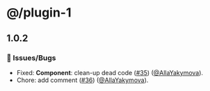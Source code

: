 # @/plugin-1

## 1.0.2

### 🐛 Issues/Bugs

- Fixed: **Component**: clean-up dead code ([#35](https://github.com/AllaYakymova/monorepo-react-template/pull/35)) ([@AllaYakymova](https://github.com/AllaYakymova)).
- Chore: add comment ([#36](https://github.com/AllaYakymova/monorepo-react-template/pull/36)) ([@AllaYakymova](https://github.com/AllaYakymova)).
